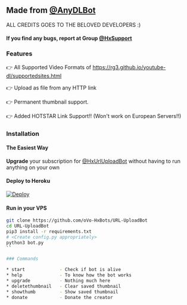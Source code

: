 ## Made from [@AnyDLBot](https://telegram.dog/Hx_AnyDLBot)

ALL CREDITS GOES TO THE BELOVED DEVELOPERS :)

#### If you find any bugs, report at Group [@HxSupport](https://telegram.dog/HxSupport)

### Features

👉 All Supported Video Formats of https://rg3.github.io/youtube-dl/supportedsites.html

👉 Upload as file from any HTTP link

👉 Permanent thumbnail support.

👉 Added HOTSTAR Link Support!!  (Won't work on European Servers!!)



### Installation

#### The Easiest Way

**Upgrade** your subscription for [@HxUrlUploadBot](https://telegram.dog/Hx_UrlUploadBot) without having to run anything on your own

#### Deploy to Heroku

[![Deploy](https://www.herokucdn.com/deploy/button.svg)](https://www.heroku.com/deploy?)

#### Run in your VPS
```sh
git clone https://github.com/oVo-HxBots/URL-UploadBot
cd URL-UploadBot
pip3 install -r requirements.txt
# <Create config.py appropriately>
python3 bot.py
``

### Commands

* start             - Check if bot is alive
* help              - To know how the bot works
* upgrade           - Nothing much here
* deletethumbnail   - Clear saved thumbnail
* showthumb         - Show saved thumbnail
* donate            - Donate the creator
